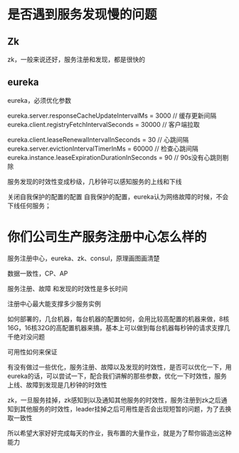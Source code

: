 # 是否遇到服务发现慢的问题

## Zk
zk，一般来说还好，服务注册和发现，都是很快的

## eureka
eureka，必须优化参数

eureka.server.responseCacheUpdateIntervalMs = 3000 // 缓存更新间隔eureka.client.registryFetchIntervalSeconds = 30000 // 客户端拉取

eureka.client.leaseRenewalIntervalInSeconds = 30 // 心跳间隔 eureka.server.evictionIntervalTimerInMs = 60000 // 检查心跳间隔 eureka.instance.leaseExpirationDurationInSeconds = 90 // 90s没有心跳则剔除

服务发现的时效性变成秒级，几秒钟可以感知服务的上线和下线

关闭自我保护的配置的配置
自我保护的配置，eureka认为网络故障的时候，不会下线任何服务；

# 你们公司生产服务注册中心怎么样的

服务注册中心，eureka、zk、consul，原理画图画清楚

数据一致性，CP、AP

服务注册、故障 和发现的时效性是多长时间

注册中心最大能支撑多少服务实例

如何部署的，几台机器，每台机器的配置如何，会用比较高配置的机器来做，8核16G，16核32G的高配置机器来搞，基本上可以做到每台机器每秒钟的请求支撑几千绝对没问题

可用性如何来保证

有没有做过一些优化，服务注册、故障以及发现的时效性，是否可以优化一下，用eureka的话，可以尝试一下，配合我们讲解的那些参数，优化一下时效性，服务上线、故障到发现是几秒钟的时效性

zk，一旦服务挂掉，zk感知到以及通知其他服务的时效性，服务注册到zk之后通知到其他服务的时效性，leader挂掉之后可用性是否会出现短暂的问题，为了去换取一致性

所以希望大家好好完成每天的作业，我布置的大量作业，就是为了帮你锻造出这种能力

